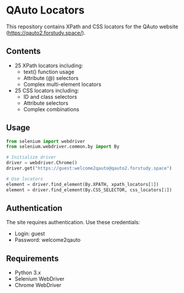 # QAuto Locators

This repository contains XPath and CSS locators for the QAuto website (https://qauto2.forstudy.space/).

## Contents

- 25 XPath locators including:
  - text() function usage
  - Attribute (@) selectors
  - Complex multi-element locators
- 25 CSS locators including:
  - ID and class selectors
  - Attribute selectors
  - Complex combinations

## Usage

```python
from selenium import webdriver
from selenium.webdriver.common.by import By

# Initialize driver
driver = webdriver.Chrome()
driver.get("https://guest:welcome2qauto@qauto2.forstudy.space")

# Use locators
element = driver.find_element(By.XPATH, xpath_locators[1])
element = driver.find_element(By.CSS_SELECTOR, css_locators[1])
```

## Authentication

The site requires authentication. Use these credentials:
- Login: guest
- Password: welcome2qauto

## Requirements

- Python 3.x
- Selenium WebDriver
- Chrome WebDriver